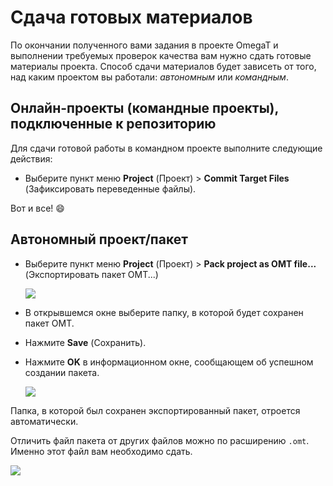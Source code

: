 # Сдача готовых материалов

По окончании полученного вами задания в проекте OmegaT и выполнении требуемых проверок качества вам нужно сдать готовые материалы проекта. Способ сдачи материалов будет зависеть от того, над каким проектом вы работали: _автономным_ или _командным_.

## Онлайн-проекты (командные проекты), подключенные к репозиторию

Для сдачи готовой работы в командном проекте выполните следующие действия:

- Выберите пункт меню **Project** (Проект) > **Commit Target Files** (Зафиксировать переведенные файлы).

Вот и все! :smile:

## Автономный проект/пакет

- Выберите пункт меню **Project** (Проект) > **Pack project as OMT file...** (Экспортировать пакет OMT...)

   ![](../_img/29_export_omt.png)
   <!-- @todo: update screenshot with current wording -->

- В открывшемся окне выберите папку, в которой будет сохранен пакет OMT.
   <!-- @todo: link to http://127.0.0.1:8000/omegat-guides/misc/tips/#file-organization / add 01_Incoming, 02_Work, 03_Outgoing for packages -->
- Нажмите **Save** (Сохранить).
- Нажмите **OK** в информационном окне, сообщающем об успешном создании пакета.

   ![](../_img/30_omt_successful.png)

Папка, в которой был сохранен экспортированный пакет, отроется автоматически.

Отличить файл пакета от других файлов можно по расширению `.omt`. Именно этот файл вам необходимо сдать.

![](../_img/31_recognizing_omt.png)
